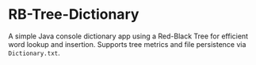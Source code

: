 # RB-Tree-Dictionary
A simple Java console dictionary app using a Red-Black Tree for efficient word lookup and insertion. Supports tree metrics and file persistence via `Dictionary.txt`.
